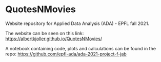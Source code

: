 # QuotesNMovies
Website repository for Applied Data Analysis (ADA) - EPFL fall 2021.

The website can be seen on this link: https://albertkjoller.github.io/QuotesNMovies/

A notebook containing code, plots and calculations can be found in the repo: https://github.com/epfl-ada/ada-2021-project-f-jab

